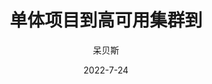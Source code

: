 ---
layout:     post
title:      单体项目到高可用集群到
date:       2022-7-24
author:     呆贝斯
header-img: img/post-bg-rwd.jpg
---